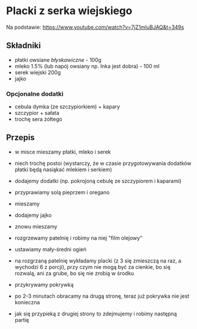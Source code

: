 # Placki z serka wiejskiego
Na podstawie: https://www.youtube.com/watch?v=7jZ1mluBJAQ&t=349s

## Składniki
- płatki owsiane *błyskawiczne* - 100g
- mleko 1.5% (lub napój owsiany np. Inka jest dobra) - 100 ml
- serek wiejski 200g
- jajko
### Opcjonalne dodatki
- cebula dymka (ze szczypiorkiem) + kapary
- szczypior + sałata
- trochę sera żółtego

## Przepis
- w misce mieszamy płatki, mleko i serek
- niech trochę postoi (wystarczy, że w czasie przygotowywania dodatków płatki będą nasiąkać mlekiem i serkiem)
- dodajemy dodatki (np. pokrojoną cebulę ze szczypiorem i kaparami)
- przyprawiamy solą pieprzem i oregano
- mieszamy
- dodajemy jajko
- znowu mieszamy
- rozgrzewamy patelnię i robimy na niej "film olejowy"

- ustawiamy mały-średni ogień
- na rozgrzaną patelnię wykładamy placki (z 3 się zmieszczą na raz, a wychodzi 6 z porcji), przy czym nie mogą być za cienkie, bo się rozwalą, ani za grube, bo się nie zrobią w środku
- przykrywamy pokrywką
- po 2-3 minutach obracamy na drugą stronę, teraz już pokrywka nie jest konieczna
- jak się przypieką z drugiej strony to zdejmujemy i robimy następną partię
